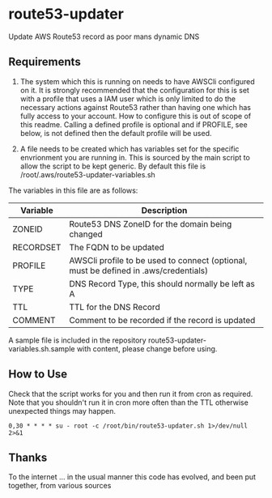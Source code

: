 # route53-updater

Update AWS Route53 record as poor mans dynamic DNS

## Requirements

1. The system which this is running on needs to have AWSCli configured on it.  It is strongly recommended that the configuration for this is set with a profile that uses a IAM user which is only limited to do the necessary actions against Route53 rather than having one which has fully access to your account. How to configure this is out of scope of this readme.  Calling a defined profile is optional and if PROFILE, see below, is not defined then the default profile will be used.

2. A file needs to be created which has variables set for the specific envrionment you are running in.  This is sourced by the main script to allow the script to be kept generic.  By default this file is /root/.aws/route53-updater-variables.sh

The variables in this file are as follows:

| Variable | Description |
| ------------ | ------------------------------------------------------------------------------------------- |
| ZONEID | Route53 DNS ZoneID for the domain being changed |
| RECORDSET | The FQDN to be updated |
| PROFILE | AWSCli profile to be used to connect (optional, must be defined in .aws/credentials) |
| TYPE | DNS Record Type, this should normally be left as A |
| TTL |TTL for the DNS Record |
| COMMENT |Comment to be recorded if the record is updated |

A sample file is included in the repository route53-updater-variables.sh.sample with content, please change before using.

## How to Use

Check that the script works for you and then run it from cron as required.  Note that you shouldn't run it in cron more often than the TTL otherwise unexpected things may happen.

`0,30 * * * * su - root -c /root/bin/route53-updater.sh 1>/dev/null 2>&1`

## Thanks

To the internet ... in the usual manner this code has evolved, and been put together, from various sources
